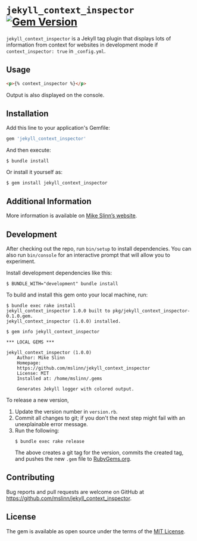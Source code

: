 `jekyll_context_inspector`
[![Gem Version](https://badge.fury.io/rb/jekyll_context_inspector.svg)](https://badge.fury.io/rb/jekyll_context_inspector)
===========

`jekyll_context_inspector` is a Jekyll tag plugin that displays lots of information from context for websites in development mode if `context_inspector: true` in `_config.yml`.


## Usage

```html
<p>{% context_inspector %}</p>
```
Output is also displayed on the console.


## Installation

Add this line to your application's Gemfile:

```ruby
gem 'jekyll_context_inspector'
```

And then execute:

    $ bundle install

Or install it yourself as:

    $ gem install jekyll_context_inspector


## Additional Information
More information is available on
[Mike Slinn&rsquo;s website](https://www.mslinn.com/blog/2020/10/03/jekyll-plugins.html).


## Development

After checking out the repo, run `bin/setup` to install dependencies. You can also run `bin/console` for an interactive prompt that will allow you to experiment.

Install development dependencies like this:
```
$ BUNDLE_WITH="development" bundle install
```

To build and install this gem onto your local machine, run:
```shell
$ bundle exec rake install
jekyll_context_inspector 1.0.0 built to pkg/jekyll_context_inspector-0.1.0.gem.
jekyll_context_inspector (1.0.0) installed.

$ gem info jekyll_context_inspector

*** LOCAL GEMS ***

jekyll_context_inspector (1.0.0)
    Author: Mike Slinn
    Homepage:
    https://github.com/mslinn/jekyll_context_inspector
    License: MIT
    Installed at: /home/mslinn/.gems

    Generates Jekyll logger with colored output.
```

To release a new version,
  1. Update the version number in `version.rb`.
  2. Commit all changes to git; if you don't the next step might fail with an unexplainable error message.
  3. Run the following:
     ```shell
     $ bundle exec rake release
     ```
     The above creates a git tag for the version, commits the created tag,
     and pushes the new `.gem` file to [RubyGems.org](https://rubygems.org).


## Contributing

Bug reports and pull requests are welcome on GitHub at https://github.com/mslinn/jekyll_context_inspector.


## License

The gem is available as open source under the terms of the [MIT License](https://opensource.org/licenses/MIT).
